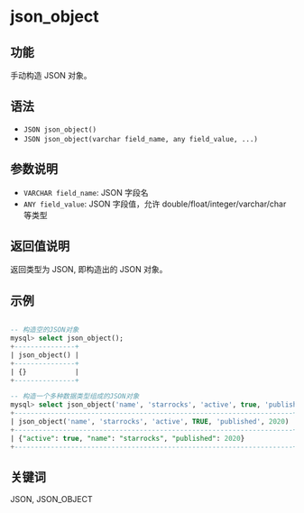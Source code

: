 # json_object

## 功能

手动构造 JSON 对象。

## 语法

- `JSON json_object()`
- `JSON json_object(varchar field_name, any field_value, ...)`

## 参数说明

- `VARCHAR field_name`: JSON 字段名
- `ANY field_value`: JSON 字段值，允许 double/float/integer/varchar/char 等类型

## 返回值说明

返回类型为 JSON, 即构造出的 JSON 对象。

## 示例

```sql

-- 构造空的JSON对象
mysql> select json_object();
+---------------+
| json_object() |
+---------------+
| {}            |
+---------------+

-- 构造一个多种数据类型组成的JSON对象
mysql> select json_object('name', 'starrocks', 'active', true, 'published', 2020);
+---------------------------------------------------------------------+
| json_object('name', 'starrocks', 'active', TRUE, 'published', 2020) |
+---------------------------------------------------------------------+
| {"active": true, "name": "starrocks", "published": 2020}            |
+---------------------------------------------------------------------+
```

## 关键词

JSON, JSON_OBJECT
